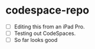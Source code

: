 # codespace-repo

- [ ] Editing this from an iPad Pro.
- [ ] Testing out CodeSpaces.
- [ ] So far looks good 